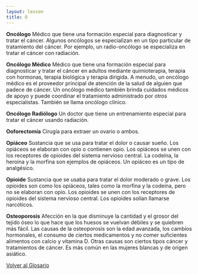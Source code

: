 ```yaml
---
layout: lesson
title: O
---
```


<a name="top"></a>

**Oncólogo**
Médico que tiene una formación especial para diagnosticar y tratar el cáncer. Algunos oncólogos se especializan en un tipo particular de tratamiento del cáncer. Por ejemplo, un radio-oncólogo se especializa en tratar el cáncer con radiación.

**Oncólogo Médico**
Médico que tiene una formación especial para diagnosticar y tratar el cáncer en adultos mediante quimioterapia, terapia con hormonas, terapia biológica y terapia dirigida. A menudo, un oncólogo médico es el proveedor principal de atención de la salud de alguien que padece de cáncer. Un oncólogo médico también brinda cuidados médicos de apoyo y puede coordinar el tratamiento administrado por otros especialistas. También se llama oncólogo clínico.

**Oncólogo Radiólogo**
Un doctor que tiene un entrenamiento especial para tratar el cáncer usando radiación.

**Ooforectomía**
Cirugía para extraer un ovario o ambos.

**Opiáceo**
Sustancia que se usa para tratar el dolor o causar sueño. Los opiáceos se elaboran con opio o contienen opio. Los opiáceos se unen con los receptores de opioides del sistema nervioso central. La codeína, la heroína y la morfina son ejemplos de opiáceos. Un opiáceo es un tipo de analgésico.

**Opioide**
Sustancia que se usaba para tratar el dolor moderado o grave. Los opioides son como los opiáceos, tales como la morfina y la codeína, pero no se elaboran con opio. Los opioides se unen con los receptores de opioides del sistema nervioso central. Los opioides solían llamarse narcóticos. 

**Osteoporosis**
Afección en la que disminuye la cantidad y el grosor del tejido óseo lo que hace que los huesos se vuelvan débiles y se quiebren más fácil. Las causas de la osteoporosis son la edad avanzada, los cambios hormonales, el consumo de ciertos medicamentos y no comer suficientes alimentos con calcio y vitamina D. Otras causas son ciertos tipos cáncer y tratamientos de cáncer. Es más común en las mujeres blancas y de origen asiático.


<!--a href="#top">Volver arriba</a-->
<a href="https://scnslabutsa.github.io/myhthelperEduContent/Glossarysp/index.html">Volver al Glosario</a>

